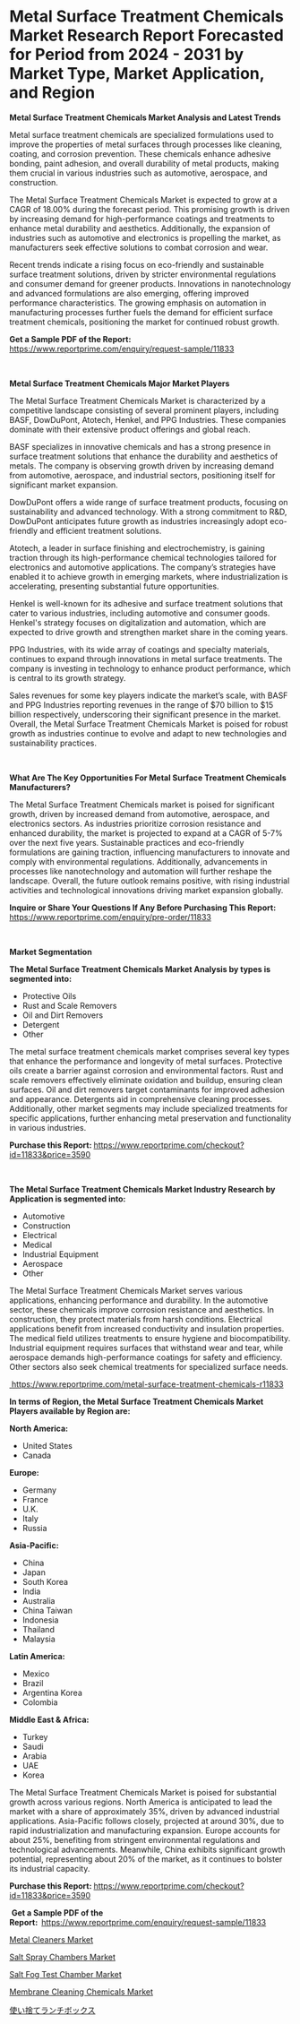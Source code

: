 <p><h1>Metal Surface Treatment Chemicals Market Research Report Forecasted for Period from 2024 -  2031 by Market Type, Market Application, and Region</h1></p><p><strong>Metal Surface Treatment Chemicals Market Analysis and Latest Trends</strong></p>
<p><p>Metal surface treatment chemicals are specialized formulations used to improve the properties of metal surfaces through processes like cleaning, coating, and corrosion prevention. These chemicals enhance adhesive bonding, paint adhesion, and overall durability of metal products, making them crucial in various industries such as automotive, aerospace, and construction.</p><p>The Metal Surface Treatment Chemicals Market is expected to grow at a CAGR of 18.00% during the forecast period. This promising growth is driven by increasing demand for high-performance coatings and treatments to enhance metal durability and aesthetics. Additionally, the expansion of industries such as automotive and electronics is propelling the market, as manufacturers seek effective solutions to combat corrosion and wear.</p><p>Recent trends indicate a rising focus on eco-friendly and sustainable surface treatment solutions, driven by stricter environmental regulations and consumer demand for greener products. Innovations in nanotechnology and advanced formulations are also emerging, offering improved performance characteristics. The growing emphasis on automation in manufacturing processes further fuels the demand for efficient surface treatment chemicals, positioning the market for continued robust growth.</p></p>
<p><strong>Get a Sample PDF of the Report:&nbsp;</strong> <a href="https://www.reportprime.com/enquiry/request-sample/11833">https://www.reportprime.com/enquiry/request-sample/11833</a></p>
<p>&nbsp;</p>
<p><strong>Metal Surface Treatment Chemicals Major Market Players</strong></p>
<p><p>The Metal Surface Treatment Chemicals Market is characterized by a competitive landscape consisting of several prominent players, including BASF, DowDuPont, Atotech, Henkel, and PPG Industries. These companies dominate with their extensive product offerings and global reach.</p><p>BASF specializes in innovative chemicals and has a strong presence in surface treatment solutions that enhance the durability and aesthetics of metals. The company is observing growth driven by increasing demand from automotive, aerospace, and industrial sectors, positioning itself for significant market expansion.</p><p>DowDuPont offers a wide range of surface treatment products, focusing on sustainability and advanced technology. With a strong commitment to R&D, DowDuPont anticipates future growth as industries increasingly adopt eco-friendly and efficient treatment solutions. </p><p>Atotech, a leader in surface finishing and electrochemistry, is gaining traction through its high-performance chemical technologies tailored for electronics and automotive applications. The company’s strategies have enabled it to achieve growth in emerging markets, where industrialization is accelerating, presenting substantial future opportunities.</p><p>Henkel is well-known for its adhesive and surface treatment solutions that cater to various industries, including automotive and consumer goods. Henkel's strategy focuses on digitalization and automation, which are expected to drive growth and strengthen market share in the coming years.</p><p>PPG Industries, with its wide array of coatings and specialty materials, continues to expand through innovations in metal surface treatments. The company is investing in technology to enhance product performance, which is central to its growth strategy.</p><p>Sales revenues for some key players indicate the market’s scale, with BASF and PPG Industries reporting revenues in the range of $70 billion to $15 billion respectively, underscoring their significant presence in the market. Overall, the Metal Surface Treatment Chemicals Market is poised for robust growth as industries continue to evolve and adapt to new technologies and sustainability practices.</p></p>
<p>&nbsp;</p>
<p><strong>What Are The Key Opportunities For Metal Surface Treatment Chemicals Manufacturers?</strong></p>
<p><p>The Metal Surface Treatment Chemicals market is poised for significant growth, driven by increased demand from automotive, aerospace, and electronics sectors. As industries prioritize corrosion resistance and enhanced durability, the market is projected to expand at a CAGR of 5-7% over the next five years. Sustainable practices and eco-friendly formulations are gaining traction, influencing manufacturers to innovate and comply with environmental regulations. Additionally, advancements in processes like nanotechnology and automation will further reshape the landscape. Overall, the future outlook remains positive, with rising industrial activities and technological innovations driving market expansion globally.</p></p>
<p><strong>Inquire or Share Your Questions If Any Before Purchasing This Report:</strong> <a href="https://www.reportprime.com/enquiry/pre-order/11833">https://www.reportprime.com/enquiry/pre-order/11833</a></p>
<p>&nbsp;</p>
<p><strong>Market Segmentation</strong></p>
<p><strong>The Metal Surface Treatment Chemicals Market Analysis by types is segmented into:</strong></p>
<p><ul><li>Protective Oils</li><li>Rust and Scale Removers</li><li>Oil and Dirt Removers</li><li>Detergent</li><li>Other</li></ul></p>
<p><p>The metal surface treatment chemicals market comprises several key types that enhance the performance and longevity of metal surfaces. Protective oils create a barrier against corrosion and environmental factors. Rust and scale removers effectively eliminate oxidation and buildup, ensuring clean surfaces. Oil and dirt removers target contaminants for improved adhesion and appearance. Detergents aid in comprehensive cleaning processes. Additionally, other market segments may include specialized treatments for specific applications, further enhancing metal preservation and functionality in various industries.</p></p>
<p><strong>Purchase this Report:&nbsp;</strong><a href="https://www.reportprime.com/checkout?id=11833&price=3590">https://www.reportprime.com/checkout?id=11833&price=3590</a></p>
<p>&nbsp;</p>
<p><strong>The Metal Surface Treatment Chemicals Market Industry Research by Application is segmented into:</strong></p>
<p><ul><li>Automotive</li><li>Construction</li><li>Electrical</li><li>Medical</li><li>Industrial Equipment</li><li>Aerospace</li><li>Other</li></ul></p>
<p><p>The Metal Surface Treatment Chemicals Market serves various applications, enhancing performance and durability. In the automotive sector, these chemicals improve corrosion resistance and aesthetics. In construction, they protect materials from harsh conditions. Electrical applications benefit from increased conductivity and insulation properties. The medical field utilizes treatments to ensure hygiene and biocompatibility. Industrial equipment requires surfaces that withstand wear and tear, while aerospace demands high-performance coatings for safety and efficiency. Other sectors also seek chemical treatments for specialized surface needs.</p></p>
<p><a href="https://www.reportprime.com/metal-surface-treatment-chemicals-r11833">&nbsp;https://www.reportprime.com/metal-surface-treatment-chemicals-r11833</a></p>
<p><strong>In terms of Region, the Metal Surface Treatment Chemicals Market Players available by Region are:</strong></p>
<p>
    <p> <strong> North America: </strong>
        <ul>
            <li>United States</li>
            <li>Canada</li>
        </ul>
        </p> 
    <p> <strong> Europe: </strong>
        <ul>
            <li>Germany</li>
            <li>France</li>
            <li>U.K.</li>
            <li>Italy</li>
            <li>Russia</li>
        </ul>
        </p> 
    <p> <strong> Asia-Pacific: </strong>
        <ul>
            <li>China</li>
            <li>Japan</li>
            <li>South Korea</li>
            <li>India</li>
            <li>Australia</li>
            <li>China Taiwan</li>
            <li>Indonesia</li>
            <li>Thailand</li>
            <li>Malaysia</li>
        </ul>
        </p> 
    <p> <strong> Latin America: </strong>
        <ul>
            <li>Mexico</li>
            <li>Brazil</li>
            <li>Argentina Korea</li>
            <li>Colombia</li>
        </ul>
        </p> 
    <p> <strong> Middle East & Africa: </strong>
        <ul>
            <li>Turkey</li>
            <li>Saudi</li>
            <li>Arabia</li>
            <li>UAE</li>
            <li>Korea</li>
        </ul>
    </p>
    </p>
<p><p>The Metal Surface Treatment Chemicals Market is poised for substantial growth across various regions. North America is anticipated to lead the market with a share of approximately 35%, driven by advanced industrial applications. Asia-Pacific follows closely, projected at around 30%, due to rapid industrialization and manufacturing expansion. Europe accounts for about 25%, benefiting from stringent environmental regulations and technological advancements. Meanwhile, China exhibits significant growth potential, representing about 20% of the market, as it continues to bolster its industrial capacity.</p></p>
<p><strong>Purchase this Report: </strong><a href="https://www.reportprime.com/checkout?id=11833&price=3590">https://www.reportprime.com/checkout?id=11833&price=3590</a></p>
<p>&nbsp;<strong>Get a Sample PDF of the Report:&nbsp;&nbsp;</strong><a href="https://www.reportprime.com/enquiry/request-sample/11833">https://www.reportprime.com/enquiry/request-sample/11833</a></p>
<p><strong></strong></p>
<p><p><a href="https://github.com/Krish2023na/Market-Research-Report-List-6/blob/main/metal-cleaners-market.md">Metal Cleaners Market</a></p><p><a href="https://medium.com/@jayrussel94/salt-spray-chambers-market-outlook-complete-industry-analysis-2024-to-2031-19e0ceb73bc0">Salt Spray Chambers Market</a></p><p><a href="https://medium.com/@chloeconn57/global-salt-fog-test-chamber-market-exploring-market-share-market-trends-and-future-growth-674bca194871">Salt Fog Test Chamber Market</a></p><p><a href="https://github.com/RickHolmes3/Market-Research-Report-List-6/blob/main/membrane-cleaning-chemicals-market.md">Membrane Cleaning Chemicals Market</a></p><p><a href="https://medium.com/@leigh4852023/%E4%BD%BF%E3%81%84%E6%8D%A8%E3%81%A6%E3%83%A9%E3%83%B3%E3%83%81%E3%83%9C%E3%83%83%E3%82%AF%E3%82%B9%E5%B8%82%E5%A0%B4-2024%E5%B9%B4%E3%81%8B%E3%82%892031%E5%B9%B4%E3%81%BE%E3%81%A7%E3%81%AE%E6%A5%AD%E7%95%8C%E5%8B%95%E5%90%91%E3%81%8A%E3%82%88%E3%81%B3%E4%BA%88%E6%B8%AC-33c0c81f60e0?postPublishedType=initial">使い捨てランチボックス</a></p></p>